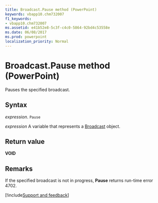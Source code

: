 ```yaml
---
title: Broadcast.Pause method (PowerPoint)
keywords: vbapp10.chm732007
f1_keywords:
- vbapp10.chm732007
ms.assetid: e41b52e8-5c3f-c4c0-5864-92bd4c53558e
ms.date: 06/08/2017
ms.prod: powerpoint
localization_priority: Normal
---
```



# Broadcast.Pause method (PowerPoint)

Pauses the specified broadcast.


## Syntax

_expression_. `Pause`

_expression_ A variable that represents a [Broadcast](PowerPoint.Broadcast.md) object.


## Return value

 **VOID**


## Remarks

If the specified broadcast is not in progress,  **Pause** returns run-time error 4702.

[!include[Support and feedback](~/includes/feedback-boilerplate.md)]